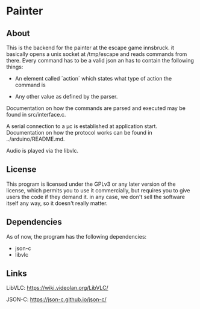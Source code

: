 # Painter

## About
This is the backend for the painter at the escape game innsbruck. it basically
opens a unix socket at /tmp/escape and reads commands from there. Every command
has to be a valid json an has to contain the following things:

- An element called ´action´ which states what type of action the
command is

- Any other value as defined by the parser.

Documentation on how the commands are parsed and executed may be found in 
src/interface.c.

A serial connection to a µc is established at application start. Documentation
on how the protocol works can be found in ../arduino/README.md.

Audio is played via the libvlc.

## License
This program is licensed under the GPLv3 or any later version of the license,
which permits you to use it commercially, but requires you to give users the
code if they demand it. in any case, we don't sell the software itself any way,
so it doesn't really matter.

## Dependencies
As of now, the program has the following dependencies:

- json-c
- libvlc

## Links

LibVLC: https://wiki.videolan.org/LibVLC/

JSON-C: https://json-c.github.io/json-c/
